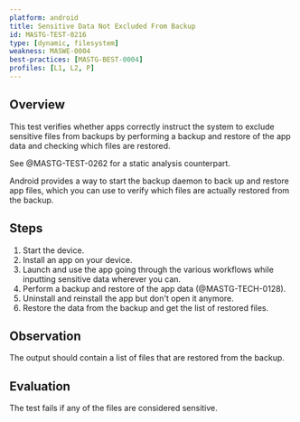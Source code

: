 ```yaml
---
platform: android
title: Sensitive Data Not Excluded From Backup
id: MASTG-TEST-0216
type: [dynamic, filesystem]
weakness: MASWE-0004
best-practices: [MASTG-BEST-0004]
profiles: [L1, L2, P]
---
```

## Overview

This test verifies whether apps correctly instruct the system to exclude sensitive files from backups by performing a backup and restore of the app data and checking which files are restored.

See @MASTG-TEST-0262 for a static analysis counterpart.

Android provides a way to start the backup daemon to back up and restore app files, which you can use to verify which files are actually restored from the backup.

## Steps

1. Start the device.
2. Install an app on your device.
3. Launch and use the app going through the various workflows while inputting sensitive data wherever you can.
4. Perform a backup and restore of the app data (@MASTG-TECH-0128).
5. Uninstall and reinstall the app but don't open it anymore.
6. Restore the data from the backup and get the list of restored files.

## Observation

The output should contain a list of files that are restored from the backup.

## Evaluation

The test fails if any of the files are considered sensitive.

